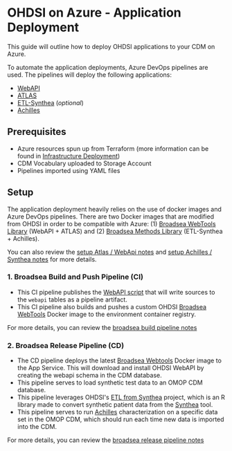 # OHDSI on Azure - Application Deployment

This guide will outline how to deploy OHDSI applications to your CDM on Azure.

To automate the application deployments, Azure DevOps pipelines are used. The pipelines will deploy the following applications:

- [WebAPI](https://github.com/OHDSI/WebAPI)
- [ATLAS](https://github.com/OHDSI/Atlas/)
- [ETL-Synthea](https://github.com/OHDSI/ETL-Synthea) (_optional_)
- [Achilles](https://github.com/OHDSI/Achilles)

## Prerequisites
- Azure resources spun up from Terraform (more information can be found in [Infrastructure Deployment](/infra/README.md))
- CDM Vocabulary uploaded to Storage Account
- Pipelines imported using YAML files

## Setup

The application deployment heavily relies on the use of docker images and Azure DevOps pipelines. There are two Docker images that are modified from OHDSI in order to be compatible with Azure: (1) [Broadsea WebTools Library](https://github.com/OHDSI/Broadsea-WebTools) (WebAPI + ATLAS) and (2) [Broadsea Methods Library](https://github.com/OHDSI/Broadsea-MethodsLibrary) (ETL-Synthea + Achilles).

You can also review the [setup Atlas / WebApi notes](/docs/setup/setup_atlas_webapi.md) and [setup Achilles / Synthea notes](/docs/setup/setup_achilles_synthea.md) for more details.

### 1. Broadsea Build and Push Pipeline (CI)
  - This CI pipeline publishes the [WebAPI script](/sql/scripts/Web_Api_Refresh.sql) that will write sources to the `webapi` tables as a pipeline artifact.
  - This CI pipeline also builds and pushes a custom OHDSI [Broadsea WebTools](/apps/broadsea-webtools/Dockerfile) Docker image to the environment container registry.

For more details, you can review the [broadsea build pipeline notes](/pipelines/README.md/#broadsea-build-pipeline)

### 2. Broadsea Release Pipeline (CD)
  - The CD pipeline deploys the latest [Broadsea Webtools](/apps/broadsea-webtools/Dockerfile) Docker image to the App Service. This will download and install OHDSI WebAPI by creating the webapi schema in the CDM database.
  - This pipeline serves to load synthetic test data to an OMOP CDM database.
  - This pipeline leverages OHDSI's [ETL from Synthea](https://github.com/OHDSI/ETL-Synthea) project, which is an R library made to convert synthetic patient data from the [Synthea](https://github.com/synthetichealth/synthea) tool.
  - This pipeline serves to run [Achilles](https://github.com/OHDSI/Achilles) characterization on a specific data set in the OMOP CDM, which should run each time new data is imported into the CDM.

For more details, you can review the [broadsea release pipeline notes](/pipelines/README.md/#broadsea-release-pipeline)